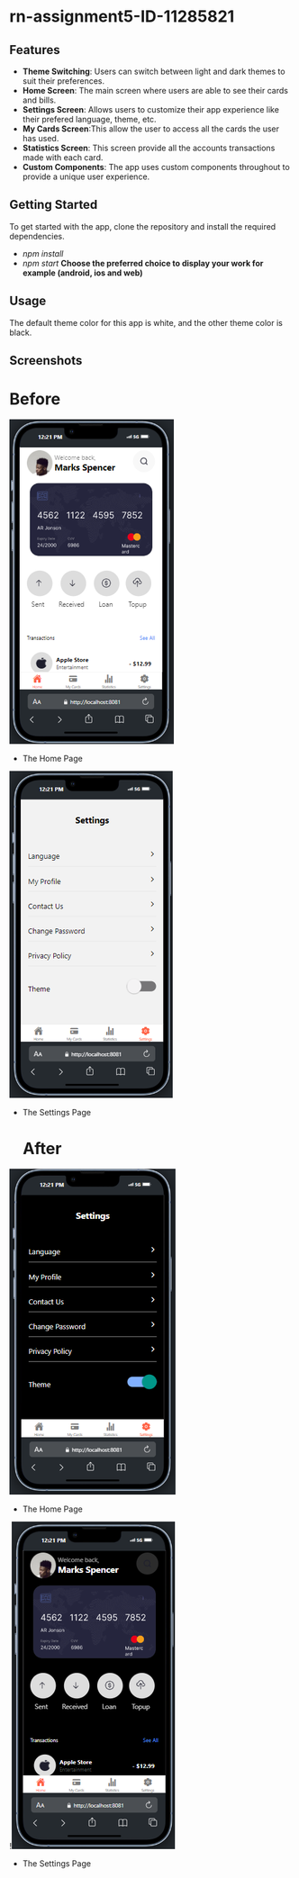 # rn-assignment5-ID-11285821

## Features

- **Theme Switching**: Users can switch between light and dark themes to suit their preferences.
- **Home Screen**: The main screen where users are able to see their cards and bills.
- **Settings Screen**: Allows users to customize their app experience like their prefered language, theme, etc.
- **My Cards Screen**:This allow the user to access all the cards the user has used.
- **Statistics Screen**: This screen provide all the accounts transactions made with each card. 
- **Custom Components**: The app uses custom components throughout to provide a unique user experience.

## Getting Started

To get started with the app, clone the repository and install the required dependencies.
- _npm install_
- _npm start_
**Choose the preferred choice to display your work for example (android, ios and web)**


## Usage

The default theme color for this app is white, and the other theme color is black.


## Screenshots
   # Before


![alt text](image-2.png)
- The Home Page


![alt text](image-3.png)
- The Settings Page



   # After
![alt text](image-4.png)
- The Home Page


!![alt text](image-5.png)
- The Settings Page